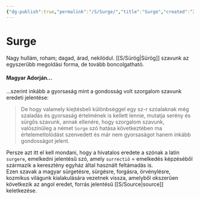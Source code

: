 ```yaml
---
{"dg-publish":true,"permalink":"/S/Surge/","title":"Surge","created":"2023-11-18T05:54","updated":"2024-10-26T00:25"}
---
```



# Surge

Nagy hullám, roham; dagad, árad, nekilódul. [[S/Sürög\|Sürög]] szavunk az egyszerűbb megoldási forma, de tovább boncolgatható.  

#### Magyar Adorján...  

...szerint inkább a gyorsaság mint a gondosság volt szorgalom szavunk eredeti jelentése:  
> De hogy valamely kiejtésbeli különbséggel egy sz-r szóalaknak még szaladás és gyorsaság értelmének is kellett lennie, mutatja serény és sürgős szavunk, annak ellenére, hogy szorgalom szavunk, valószínűleg a német `Sorge` szó hatása következtében ma értelemeltolódást szenvedett és már nem gyorsaságot hanem inkább gondosságot jelent.  

Persze azt itt el kell mondani, hogy a hivatalos eredete a szónak a latin `surgere`, emelkedni jelentésű szó, amely `surrectiō` = emelkedés képzéséből származik a keresztény egyház által használt feltámadás is.  
Ezen szavak a magyar sürgetésre, sürgésre, forgásra, örvénylésre, kozmikus világunk kialakulására vezetnek vissza, amelyből okszerűen következik az angol eredet, forrás jelentésű [[S/Source\|source]] keletkezése.  
  